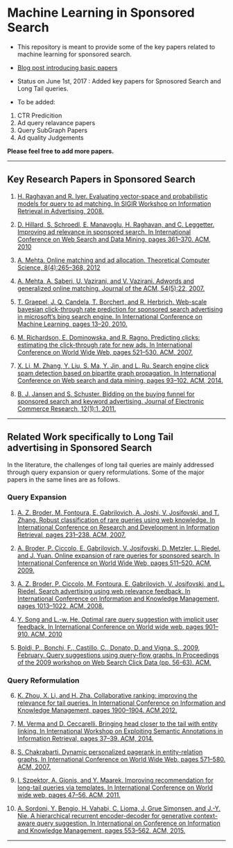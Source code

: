 # Machine Learning in Sponsored Search
* This repository is meant to provide some of the key papers related to machine learning for sponsored search.

* [Blog post introducing basic papers](https://medium.com/@amarbudhiraja/machine-learning-in-sponsored-search-6c9ab18e6c67)

* Status on June 1st, 2017 : Added key papers for Spnosored Search and Long Tail queries.

* To be added:
 1. CTR Predicition
 2. Ad query relavance papers
 3. Query SubGraph Papers
 4. Ad quality Judgements

**Please feel free to add more papers.**

-----------------------------------------------------------------------------------------------------------------------------

## Key Research Papers in Sponsored Search

1. [H. Raghavan and R. Iyer. Evaluating vector-space and probabilistic models for query to ad matching. In SIGIR Workshop on Information Retrieval in Advertising, 2008.](https://pdfs.semanticscholar.org/31f9/4b8c3e2676466bdb273263364a6d9de2b027.pdf)

2. [D. Hillard, S. Schroedl, E. Manavoglu, H. Raghavan, and C. Leggetter. Improving ad relevance in sponsored search. In International Conference on Web Search and Data Mining, pages 361–370. ACM, 2010](http://dl.acm.org/citation.cfm?id=1718532)

3. [A. Mehta. Online matching and ad allocation. Theoretical Computer Science, 8(4):265–368, 2012](http://www.nowpublishers.com/article/Details/TCS-057)
 
4. [ A. Mehta, A. Saberi, U. Vazirani, and V. Vazirani. Adwords and generalized online matching. Journal of the ACM, 54(5):22, 2007.](http://dl.acm.org/citation.cfm?id=1284321)

5. [T. Graepel, J. Q. Candela, T. Borchert, and R. Herbrich. Web-scale bayesian click-through rate prediction for sponsored search advertising in microsoft’s bing search engine. In International Conference on Machine Learning, pages 13–20, 2010.](http://machinelearning.wustl.edu/mlpapers/paper_files/icml2010_GraepelCBH10.pdf)

6. [M. Richardson, E. Dominowska, and R. Ragno. Predicting clicks: estimating the click-through rate for new ads. In International Conference on World Wide Web, pages 521–530. ACM, 2007.](http://dl.acm.org/citation.cfm?id=1242643)

7. [X. Li, M. Zhang, Y. Liu, S. Ma, Y. Jin, and L. Ru. Search engine click spam detection based on bipartite graph propagation. In International Conference on Web search and data mining, pages 93–102. ACM, 2014.](http://dl.acm.org/citation.cfm?id=2556214)

8. [ B. J. Jansen and S. Schuster. Bidding on the buying funnel for sponsored search and keyword advertising. Journal of Electronic Commerce Research, 12(1):1, 2011.](http://search.proquest.com/openview/16426d3e812dcfe0c9919456c5174540/1?pq-origsite=gscholar&cbl=44515) 

-----------------------------------------------------------------------------------------------------------------------------

## Related Work specifically to Long Tail advertising in Sponsored Search

In the literature, the challenges of long tail queries are mainly addressed through query expansion or query reformulations. Some of the major papers in the same lines are as follows.

### Query Expansion

1. [A. Z. Broder, M. Fontoura, E. Gabrilovich, A. Joshi, V. Josifovski, and T. Zhang. Robust classification of rare queries using web knowledge. In International Conference on Research and Development in Information Retrieval, pages 231–238. ACM, 2007.](http://dl.acm.org/citation.cfm?id=1277783)

2. [A. Broder, P. Ciccolo, E. Gabrilovich, V. Josifovski, D. Metzler, L. Riedel, and J. Yuan. Online expansion of rare queries for sponsored search. In International Conference on World Wide Web, pages 511–520. ACM, 2009.](http://dl.acm.org/citation.cfm?id=1526778)

3. [A. Z. Broder, P. Ciccolo, M. Fontoura, E. Gabrilovich, V. Josifovski, and L. Riedel. Search advertising using web relevance feedback. In International Conference on Information and Knowledge Management, pages 1013–1022. ACM, 2008.](http://dl.acm.org/citation.cfm?id=1458217)

4.  [Y. Song and L.-w. He. Optimal rare query suggestion with implicit user feedback. In International Conference on World wide web, pages 901–910. ACM, 2010](http://dl.acm.org/citation.cfm?id=1772782)

5. [Boldi, P., Bonchi, F., Castillo, C., Donato, D. and Vigna, S., 2009, February. Query suggestions using query-flow graphs. In Proceedings of the 2009 workshop on Web Search Click Data (pp. 56-63). ACM.](http://dl.acm.org/citation.cfm?id=1507518)

### Query Reformulation

6. [K. Zhou, X. Li, and H. Zha. Collaborative ranking: improving the relevance for tail queries. In International Conference on Information and Knowledge Management, pages 1900–1904. ACM,2012.](http://dl.acm.org/citation.cfm?id=2398540)

7. [M. Verma and D. Ceccarelli. Bringing head closer to the tail with entity linking. In International Workshop on Exploiting Semantic Annotations in Information Retrieval, pages 37–39. ACM, 2014.](http://dl.acm.org/citation.cfm?id=2666196)

8. [ S. Chakrabarti. Dynamic personalized pagerank in entity-relation graphs. In International Conference on World Wide Web, pages 571–580. ACM, 2007.](http://dl.acm.org/citation.cfm?id=1242650)

9. [I. Szpektor, A. Gionis, and Y. Maarek. Improving recommendation for long-tail queries via templates. In International Conference on World wide web, pages 47–56. ACM, 2011.](http://dl.acm.org/citation.cfm?id=1963416)

10. [ A. Sordoni, Y. Bengio, H. Vahabi, C. Lioma, J. Grue Simonsen, and J.-Y. Nie. A hierarchical recurrent encoder-decoder for generative context-aware query suggestion. In International on Conference on Information and Knowledge Management, pages 553–562. ACM, 2015.](http://dl.acm.org/citation.cfm?id=2806493)

-----------------------------------------------------------------------------------------------------------------------------

